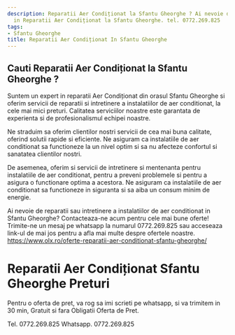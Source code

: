 ```yaml
---
description: Reparatii Aer Condiționat la Sfantu Gheorghe ? Ai nevoie de un profesionist
  in Reparatii Aer Condiționat la Sfantu Gheorghe. tel. 0772.269.825
tags:
- Sfantu Gheorghe
title: Reparatii Aer Condiționat In Sfantu Gheorghe
---
```



## Cauti Reparatii Aer Condiționat la Sfantu Gheorghe ?


Suntem un expert in reparatii Aer Condiționat din orasul Sfantu Gheorghe si oferim servicii de reparatii si intretinere a instalatiilor de aer conditionat, la cele mai mici preturi. Calitatea serviciilor noastre este garantata de experienta si de profesionalismul echipei noastre.

Ne straduim sa oferim clientilor nostri servicii de cea mai buna calitate, oferind solutii rapide si eficiente. Ne asiguram ca instalatiile de aer conditionat sa functioneze la un nivel optim si sa nu afecteze confortul si sanatatea clientilor nostri.

De asemenea, oferim si servicii de intretinere si mentenanta pentru instalatiile de aer conditionat, pentru a preveni problemele si pentru a asigura o functionare optima a acestora. Ne asiguram ca instalatiile de aer conditionat sa functioneze in siguranta si sa aiba un consum minim de energie.

Ai nevoie de reparatii sau intretinere a instalatiilor de aer conditionat in Sfantu Gheorghe? Contacteaza-ne acum pentru cele mai bune oferte! Trimite-ne un mesaj pe whatsapp la numarul 0772.269.825 sau acceseaza link-ul de mai jos pentru a afla mai multe despre ofertele noastre. 
https://www.olx.ro/oferte-reparatii-aer-conditionat-sfantu-gheorghe/

# Reparatii Aer Condiționat Sfantu Gheorghe Preturi
Pentru o oferta de pret, va rog sa imi scrieti pe whatsapp, si va trimitem in 30 min, Gratuit si fara Obligatii Oferta de Pret.

Tel. 0772.269.825
Whatsapp. 0772.269.825